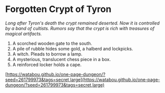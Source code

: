 # Forgotten Crypt of Tyron

_Long after Tyron's death the crypt remained deserted. Now it is controlled by a band of cultists. Rumors say that the crypt is rich with treasures of magical artifacts._

1. A scorched wooden gate to the south.
2. A pile of rubble hides some gold, a halberd and lockpicks.
3. A witch. Pleads to borrow a lamp.
4. A mysterious, translucent chess piece in a box.
5. A reinforced locker holds a cape.

[https://watabou.github.io/one-page-dungeon/?seed=261799973&tags=secret,large](https://watabou.github.io/one-page-dungeon/?seed=261799973&tags=secret,large)
